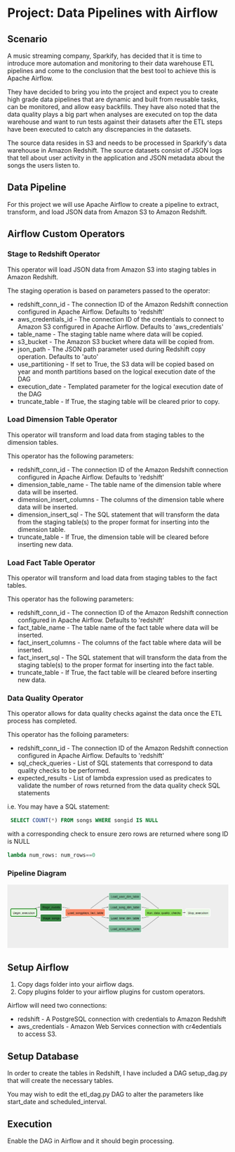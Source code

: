 # Project: Data Pipelines with Airflow

## Scenario

A music streaming company, Sparkify, has decided that it is time to introduce more automation and monitoring to their data warehouse ETL pipelines and come to the conclusion that the best tool to achieve this is Apache Airflow.

They have decided to bring you into the project and expect you to create high grade data pipelines that are dynamic and built from reusable tasks, can be monitored, and allow easy backfills. They have also noted that the data quality plays a big part when analyses are executed on top the data warehouse and want to run tests against their datasets after the ETL steps have been executed to catch any discrepancies in the datasets.

The source data resides in S3 and needs to be processed in Sparkify's data warehouse in Amazon Redshift. The source datasets consist of JSON logs that tell about user activity in the application and JSON metadata about the songs the users listen to.

## Data Pipeline

For this project we will use Apache Airflow to create a pipeline to extract, transform, and load JSON data from Amazon S3 to Amazon Redshift.

## Airflow Custom Operators

### Stage to Redshift Operator

This operator will load JSON data from Amazon S3 into staging tables in Amazon Redshift.

The staging operation is based on parameters passed to the operator:

* redshift_conn_id - The connection ID of the Amazon Redshift connection configured in Apache Airflow. Defaults to 'redshift'
* aws_credentials_id - The connection ID of the credentials to connect to Amazon S3 configured in Apache Airflow. Defaults to 'aws_credentials'
* table_name - The staging table name where data will be copied.
* s3_bucket - The Amazon S3 bucket where data will be copied from.
* json_path - The JSON path parameter used during Redshift copy operation. Defaults to 'auto'
* use_partitioning - If set to True, the S3 data will be copied based on year and month partitions based on the logical execution date of the DAG
* execution_date - Templated parameter for the logical execution date of the DAG
* truncate_table - If True, the staging table will be cleared prior to copy.

### Load Dimension Table Operator

This operator will transform and load data from staging tables to the dimension tables.

This operator has the following parameters:

* redshift_conn_id - The connection ID of the Amazon Redshift connection configured in Apache Airflow. Defaults to 'redshift'
* dimension_table_name - The table name of the dimension table where data will be inserted.
* dimension_insert_columns -  The columns of the dimension table where data will be inserted.
* dimension_insert_sql - The SQL statement that will transform the data from the staging table(s) to the proper format for inserting into the dimension table.
* truncate_table - If True, the dimension table will be cleared before inserting new data.

### Load Fact Table Operator

This operator will transform and load data from staging tables to the fact tables.

This operator has the following parameters:

* redshift_conn_id - The connection ID of the Amazon Redshift connection configured in Apache Airflow. Defaults to 'redshift'
* fact_table_name - The table name of the fact table where data will be inserted.
* fact_insert_columns -  The columns of the fact table where data will be inserted.
* fact_insert_sql - The SQL statement that will transform the data from the staging table(s) to the proper format for inserting into the fact table.
* truncate_table - If True, the fact table will be cleared before inserting new data.

### Data Quality Operator

This operator allows for data quality checks against the data once the ETL process has completed.

This operator has the folloing parameters:

* redshift_conn_id - The connection ID of the Amazon Redshift connection configured in Apache Airflow. Defaults to 'redshift'
* sql_check_queries - List of SQL statements that correspond to data quality checks to be performed.
* expected_results - List of lambda expression used as predicates to validate the number of rows returned from the data quality check SQL statements

i.e. You may have a SQL statement:

```sql
 SELECT COUNT(*) FROM songs WHERE songid IS NULL
 ```

with a corresponding check to ensure zero rows are returned where song ID is NULL

```python
lambda num_rows: num_rows==0
```

### Pipeline Diagram

![Pipeline Diagram](pipeline.png)

## Setup Airflow

1. Copy dags folder into your airflow dags.
1. Copy plugins folder to your airflow plugins for custom operators.

Airflow will need two connections:

* redshift - A PostgreSQL connection with credentials to Amazon Redshift
* aws_credentials - Amazon Web Services connection with cr4edentials to access S3.

## Setup Database

In order to create the tables in Redshift, I have included a DAG setup_dag.py that will create the necessary tables.

You may wish to edit the etl_dag.py DAG to alter the parameters like start_date and scheduled_interval.

## Execution

Enable the DAG in Airflow and it should begin processing.
